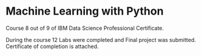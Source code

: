 # Machine Learning with Python
Course 8 out of 9 of IBM Data Science Professional Certificate.

During the course 12 Labs were completed and Final project was submitted. Certificate of completion is attached.
